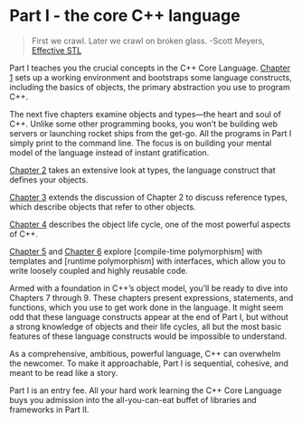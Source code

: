 # Part I - the core C++ language

>First we crawl. Later we crawl on broken glass.
>   \-Scott Meyers, [Effective STL](../resources/EffectiveSTL.pdf)


Part I teaches you the crucial concepts in the C++ Core Language. [Chapter 1](./chapter01/README.md) sets up a working environment and bootstraps some language constructs, including the basics of objects, the primary abstraction you use to program C++.

The next five chapters examine objects and types—the heart and soul of C++. Unlike some other programming books, you won’t be building web servers or launching rocket ships from the get-go. All the programs in Part I simply print to the command line. The focus is on building your mental model of the language instead of instant gratification.

[Chapter 2]() takes an extensive look at types, the language construct that defines your objects.

[Chapter 3](./chapter03/README.md) extends the discussion of Chapter 2 to discuss reference types, which describe objects that refer to other objects.

[Chapter 4]() describes the object life cycle, one of the most powerful aspects of C++.

[Chapter 5]() and [Chapter 6]() explore [compile-time polymorphism] with templates and [runtime polymorphism] with interfaces, which allow you to write loosely coupled and highly reusable code.

Armed with a foundation in C++’s object model, you’ll be ready to dive into Chapters 7 through 9. These chapters present expressions, statements, and functions, which you use to get work done in the language. It might seem odd that these language constructs appear at the end of Part I, but without a strong knowledge of objects and their life cycles, all but the most basic features of these language constructs would be impossible to understand.

As a comprehensive, ambitious, powerful language, C++ can overwhelm the newcomer. To make it approachable, Part I is sequential, cohesive, and meant to be read like a story.

Part I is an entry fee. All your hard work learning the C++ Core Language buys you admission into the all-you-can-eat buffet of libraries and frameworks in Part II.